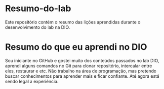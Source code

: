 # Resumo-do-lab
Este repositório contém o resumo das lições aprendidas durante o desenvolvimento do lab na DIO.
# Resumo do que eu aprendi no DIO
Sou iniciante no GitHub e gostei muito dos conteúdos passados no lab DIO, aprendi alguns comandos no Git para clonar repositório, intercalar entre eles, restaurar e etc. Não trabalho na área de programação, mas pretendo buscar conhecimentos para aprender mais e ficar confiante.
Até agora está sendo legal a experiência.
